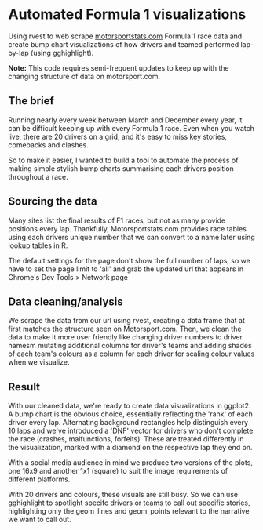 # Automated Formula 1 visualizations 
Using rvest to web scrape [motorsportstats.com](https://motorsportstats.com/) Formula 1 race data and create bump chart visualizations of how drivers and teamed performed lap-by-lap (using gghighlight).

**Note:** This code requires semi-frequent updates to keep up with the changing structure of data on motorsport.com. 

## The brief
Running nearly every week between March and December every year, it can be difficult keeping up with every Formula 1 race. Even when you watch live, there are 20 drivers on a grid, and it's easy to miss key stories, comebacks and clashes. 

So to make it easier, I wanted to build a tool to automate the process of making simple stylish bump charts summarising each drivers position throughout a race.

## Sourcing the data
Many sites list the final results of F1 races, but not as many provide positions every lap. Thankfully, Motorsportstats.com provides race tables using each drivers unique number that we can convert to a name later using lookup tables in R.

The default settings for the page don't show the full number of laps, so we have to set the page limit to 'all' and grab the updated url that appears in Chrome's Dev Tools > Network page

## Data cleaning/analysis
We scrape the data from our url using rvest, creating a data frame that at first matches the structure seen on Motorsport.com. Then, we clean the data to make it more user friendly like changing driver numbers to driver namesm mutating additional columns for driver's teams and adding shades of each team's colours as a column for each driver for scaling colour values when we visualize.

## Result
With our cleaned data, we're ready to create data visualizations in ggplot2. A bump chart is the obvious choice, essentially reflecting the 'rank' of each driver every lap. Alternating background rectangles help distinguish every 10 laps and we've introduced a 'DNF' vector for drivers who don't complete the race (crashes, malfunctions, forfeits). These are treated differently in the visualization, marked with a diamond on the respective lap they end on.

With a social media audience in mind we produce two versions of the plots, one 16x9 and another 1x1 (square) to suit the image requirements of different platforms.

With 20 drivers and colours, these visuals are still busy. So we can use gghighlight to spotlight specifc drivers or teams to call out specific stories, highlighting only the geom_lines and geom_points relevant to the narrative we want to call out.
